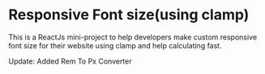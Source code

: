 # Responsive Font size(using clamp)

This is a ReactJs mini-project to help developers make custom responsive font size for their website using clamp and help calculating fast.

Update: Added Rem To Px Converter
